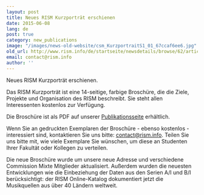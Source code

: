 ```yaml
---
layout: post
title: Neues RISM Kurzporträt erschienen
date: 2015-06-08
lang: de
post: true
category: new_publications
image: "/images/news-old-website/csm_KurzportraitS1_01_67ccaf6ee6.jpg"
old_url: http://www.rism.info/de/startseite/newsdetails/browse/62/article/64/new-rism-brochure-now-available.html
email: contact@rism.info
author: ''
---
```



Neues RISM Kurzporträt erschienen.



Das RISM Kurzporträt ist eine 14-seitige, farbige Broschüre, die die Ziele, Projekte und Organisation des RISM beschreibt. Sie steht allen Interessenten kostenlos zur Verfügung.

Die Broschüre ist als PDF auf unserer [Publikationsseite](/de/publikationen/broschueren.html) erhältlich.

Wenn Sie an gedruckten Exemplaren der Broschüre - ebenso kostenlos - interessiert sind, kontaktieren Sie uns bitte: [contact@rism.info](mailto:contact@rism.info). Teilen Sie uns bitte mit, wie viele Exemplare Sie wünschen, um diese an Studenten Ihrer Fakultät oder Kollegen zu verteilen.



Die neue Broschüre wurde um unsere neue Adresse und verschiedene Commission Mixte Mitglieder aktualisiert. Außerdem wurden die neuesten Entwicklungen wie die Einbeziehung der Daten aus den Serien A/I und B/I berücksichtigt: der RISM Online-Katalog dokumentiert jetzt die Musikquellen aus über 40 Ländern weltweit.

